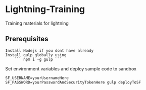 # Lightning-Training
Training materials for lightning

## Prerequisites

    Install Nodejs if you dont have already
    Install gulp globally using 
        ``` npm i -g gulp ```

Set environment variables and deploy sample code to sandbox
```
SF_USERNAME=yourUsernameHere SF_PASSWORD=yourPasswordAndSecurityTokenHere gulp deployToSF
```